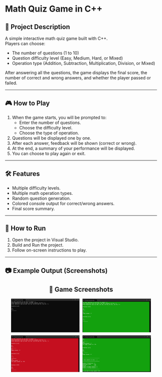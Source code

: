 # Math Quiz Game in C++

## 📌 Project Description
A simple interactive math quiz game built with C++.  
Players can choose:
- The number of questions (1 to 10)
- Question difficulty level (Easy, Medium, Hard, or Mixed)
- Operation type (Addition, Subtraction, Multiplication, Division, or Mixed)

After answering all the questions, the game displays the final score, the number of correct and wrong answers, and whether the player passed or failed.

---

## 🎮 How to Play
1. When the game starts, you will be prompted to:
   - Enter the number of questions.
   - Choose the difficulty level.
   - Choose the type of operation.
2. Questions will be displayed one by one.
3. After each answer, feedback will be shown (correct or wrong).
4. At the end, a summary of your performance will be displayed.
5. You can choose to play again or exit.

---

## 🛠️ Features
- Multiple difficulty levels.
- Multiple math operation types.
- Random question generation.
- Colored console output for correct/wrong answers.
- Final score summary.

---

## 🚀 How to Run
1. Open the project in Visual Studio.
2. Build and Run the project.
3. Follow on-screen instructions to play.

---

## 📷 Example Output (Screenshots)

<div align="center">
  <h2>📸 Game Screenshots</h2>
  
  <div style="display: flex; flex-wrap: wrap; justify-content: center; gap: 10px;">
    <img src="./Screenshots/Screenshot-1.png" width="45%" alt="Math test start, first question">
    <img src="./Screenshots/Screenshot-2.png" width="45%" alt="Correct answer, next question">
    <img src="./Screenshots/Screenshot-3.png" width="45%" alt="Wrong answer with correction">
    <img src="./Screenshots/Screenshot-4.png" width="45%" alt="Final results screen">
  </div>